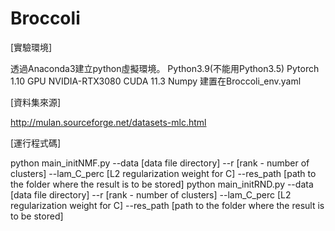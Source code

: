 # Broccoli
[實驗環境]

透過Anaconda3建立python虛擬環境。
Python3.9(不能用Python3.5) 
Pytorch 1.10
GPU  NVIDIA-RTX3080
CUDA 11.3
Numpy
建置在Broccoli_env.yaml


[資料集來源]

http://mulan.sourceforge.net/datasets-mlc.html


[運行程式碼]

python main_initNMF.py --data [data file directory] --r [rank - number of clusters] --lam_C_perc [L2 regularization weight for C] --res_path [path to the folder where the result is to be stored]
python main_initRND.py --data [data file directory] --r [rank - number of clusters] --lam_C_perc [L2 regularization weight for C] --res_path [path to the folder where the result is to be stored]      
